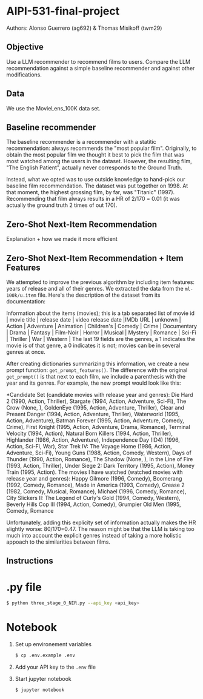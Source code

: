 # AIPI-531-final-project

Authors: Alonso Guerrero (ag692) & Thomas Misikoff (twm29) 

## Objective

Use a LLM recommender to recommend films to users. Compare the LLM recommendation against a simple baseline recommender and against other modifications.

## Data

We use the MovieLens_100K data set. 

## Baseline recommender

The baseline recommender is a recommender with a statitic recommendation: always recommends the "most popular film". Originally, to obtain the most popular film we thought it best to pick the film that was most watched among the users in the dataset. However, the resulting film, "The English Patient", actually never corresponds to the Ground Truth.

Instead, what we opted was to use outside knowledge to hand-pick our baseline film recommendation. The dataset was put together on 1998. At that moment, the highest grossing film, by far, was "Titanic" (1997). Recommending that film always results in a HR of 2/170 = 0.01 (it was actually the ground truth 2 times of out 170).

## Zero-Shot Next-Item Recommendation

Explanation + how we made it more efficient

## Zero-Shot Next-Item Recommendation + Item Features

We attempted to improve the previous algorithm by including item features: years of release and all of their genres. We extracted the data from the `ml-100k/u.item` file. Here's the description of the dataset from its documentation:

Information about the items (movies); this is a tab separated list of movie id | movie title | release date | video release date |IMDb URL | unknown | Action | Adventure | Animation | Children's | Comedy | Crime | Documentary | Drama | Fantasy | Film-Noir | Horror | Musical | Mystery | Romance | Sci-Fi | Thriller | War | Western | The last 19 fields are the genres, a 1 indicates the movie is of that genre, a 0 indicates it is not; movies can be in several genres at once.

After creating dictionaries summarizing this information, we create a new prompt function: `get_prompt_features()`. The difference with the original `get_prompt()` is that next to each film, we include a parenthesis with the year and its genres. For example, the new prompt would look like this:

*Candidate Set (candidate movies with release year and genres): Die Hard 2 (1990, Action, Thriller), Stargate (1994, Action, Adventure, Sci-Fi), The Crow (None, ), GoldenEye (1995, Action, Adventure, Thriller), Clear and Present Danger (1994, Action, Adventure, Thriller), Waterworld (1995, Action, Adventure), Batman Forever (1995, Action, Adventure, Comedy, Crime), First Knight (1995, Action, Adventure, Drama, Romance), Terminal Velocity (1994, Action), Natural Born Killers (1994, Action, Thriller), Highlander (1986, Action, Adventure), Independence Day (ID4) (1996, Action, Sci-Fi, War), Star Trek IV: The Voyage Home (1986, Action, Adventure, Sci-Fi), Young Guns (1988, Action, Comedy, Western), Days of Thunder (1990, Action, Romance), The Shadow (None, ), In the Line of Fire (1993, Action, Thriller), Under Siege 2: Dark Territory (1995, Action), Money Train (1995, Action).
The movies I have watched (watched movies with release year and genres): Happy Gilmore (1996, Comedy), Boomerang (1992, Comedy, Romance), Made in America (1993, Comedy), Grease 2 (1982, Comedy, Musical, Romance), Michael (1996, Comedy, Romance), City Slickers II: The Legend of Curly's Gold (1994, Comedy, Western), Beverly Hills Cop III (1994, Action, Comedy), Grumpier Old Men (1995, Comedy, Romance

Unfortunately, adding this explicity set of information actually makes the HR slightly worse: 80/170=0.47. The reason might be that the LLM is taking too much into account the explicit genres instead of taking a more holistic appoach to the similarities between films. 

## Instructions

# .py file

```bash
$ python three_stage_0_NIR.py --api_key <api_key>
```

# Notebook
1. Set up environement variables

    ```bash
    $ cp .env.example .env
    ```

2. Add your API key to the `.env` file

3. Start jupyter notebook

    ```bash
    $ jupyter notebook
    ```

